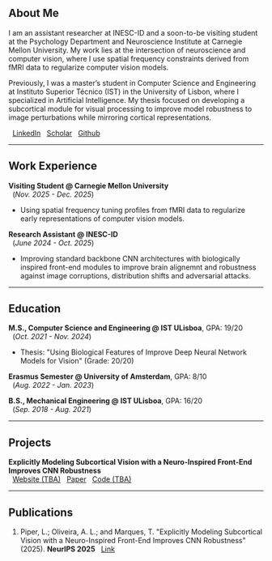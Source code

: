 ## **About Me**

I am an assistant researcher at INESC-ID and a soon-to-be visiting student at the Psychology Department and Neuroscience Institute at Carnegie Mellon University. My work lies at the intersection of neuroscience and computer vision, where I use spatial frequency constraints derived from fMRI data to regularize computer vision models.

Previously, I was a master’s student in Computer Science and Engineering at Instituto Superior Técnico (IST) in the University of Lisbon, where I specialized in Artificial Intelligence. My thesis focused on developing a subcortical module for visual processing to improve model robustness to image perturbations while mirroring cortical representations.

&nbsp; [LinkedIn](https://www.linkedin.com/in/lucas-piper/) &nbsp; [Scholar](https://scholar.google.com/citations?user=0s2P6TAAAAAJ) &nbsp; [Github](https://github.com/lucaspiper99)

---

## **Work Experience**

**Visiting Student @ Carnegie Mellon University** <br> &nbsp; (_Nov. 2025 - Dec. 2025_)
- Using spatial frequency tuning profiles from fMRI data to regularize early representations of computer vision models.

**Research Assistant @ INESC-ID** <br> &nbsp; (_June 2024 - Oct. 2025_)
- Improving standard backbone CNN architectures with biologically inspired front-end modules to improve brain alignemnt and robustness against image corruptions, distribution shifts and adversarial attacks.

---

## **Education**

**M.S., Computer Science and Engineering	@ IST ULisboa**, GPA: 19/20 <br> &nbsp; (_Oct. 2021 - Nov. 2024_)
  - Thesis: "Using Biological Features of Improve Deep Neural Network Models for Vision" (Grade: 20/20)

**Erasmus Semester @ University of Amsterdam**, GPA: 8/10 <br> &nbsp; (_Aug. 2022 - Jan. 2023_)

**B.S., Mechanical Engineering @ IST ULisboa**, GPA: 16/20 <br> &nbsp; (_Sep. 2018 - Aug. 2021_)

---
## **Projects**

**Explicitly Modeling Subcortical Vision with a Neuro-Inspired Front-End Improves CNN Robustness** <br> &nbsp; [Website (TBA)](#) &nbsp; [Paper](https://arxiv.org/abs/2506.03089) &nbsp; [Code (TBA)](#)

---

## **Publications**

1. Piper, L.; Oliveira, A. L.; and Marques, T. "Explicitly Modeling Subcortical Vision with a Neuro-Inspired Front-End Improves CNN Robustness" (2025). **NeurIPS 2025** &nbsp; [Link](https://arxiv.org/abs/2506.03089)
